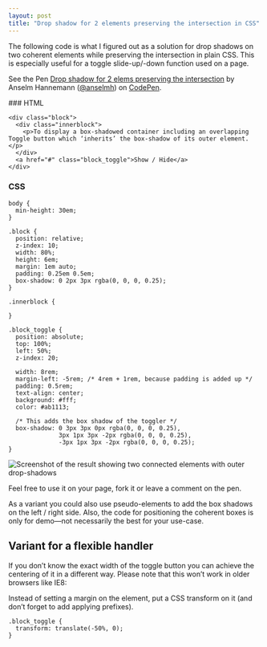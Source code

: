 ```yaml
---
layout: post
title: "Drop shadow for 2 elements preserving the intersection in CSS"
---
```


The following code is what I figured out as a solution for drop shadows on two coherent elements while preserving the intersection in plain CSS. This is especially useful for a toggle slide-up/-down function used on a page.

<p data-height="268" data-theme-id="0" data-slug-hash="djbmp" data-default-tab="result" class='codepen'>See the Pen <a href='http://codepen.io/anselmh/pen/djbmp'>Drop shadow for 2 elems preserving the intersection</a> by Anselm Hannemann (<a href='http://codepen.io/anselmh'>@anselmh</a>) on <a href='http://codepen.io'>CodePen</a>.</p>
<script async src="//codepen.io/assets/embed/ei.js"></script>
<noscript>
### HTML

	<div class="block">
	  <div class="innerblock">
		<p>To display a box-shadowed container including an overlapping Toggle button which ‘inherits’ the box-shadow of its outer element.</p>
	  </div>
	  <a href="#" class="block_toggle">Show / Hide</a>
	</div>

### CSS

	body {
	  min-height: 30em;
	}

	.block {
	  position: relative;
	  z-index: 10;
	  width: 80%;
	  height: 6em;
	  margin: 1em auto;
	  padding: 0.25em 0.5em;
	  box-shadow: 0 2px 3px rgba(0, 0, 0, 0.25);
	}

	.innerblock {

	}

	.block_toggle {
	  position: absolute;
	  top: 100%;
	  left: 50%;
	  z-index: 20;

	  width: 8rem;
	  margin-left: -5rem; /* 4rem + 1rem, because padding is added up */
	  padding: 0.5rem;
	  text-align: center;
	  background: #fff;
	  color: #ab1113;

	  /* This adds the box shadow of the toggler */
	  box-shadow: 0 3px 3px 0px rgba(0, 0, 0, 0.25),
				  3px 1px 3px -2px rgba(0, 0, 0, 0.25),
				  -3px 1px 3px -2px rgba(0, 0, 0, 0.25);
	}

![Screenshot of the result showing two connected elements with outer drop-shadows](http://img.anselmhannemann.netdna-cdn.com/img/blog/drop-shadow-coherent-elements.png)
</noscript>

Feel free to use it on your page, fork it or leave a comment on the pen.

As a variant you could also use pseudo-elements to add the box shadows on the left / right side. Also, the code for positioning the coherent boxes is only for demo—not necessarily the best for your use-case.

## Variant for a flexible handler

If you don’t know the exact width of the toggle button you can achieve the centering of it in a different way. Please note that this won’t work in older browsers like IE8:

Instead of setting a margin on the element, put a CSS transform on it (and don’t forget to add applying prefixes).

	.block_toggle {
	  transform: translate(-50%, 0);
	}


